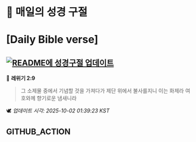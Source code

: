 # 🙏 매일의 성경 구절
# [Daily Bible verse]
## [![README에 성경구절 업데이트](https://github.com/DONGSUKA/first_test/actions/workflows/update-readme-bible.yml/badge.svg)](https://github.com/DONGSUKA/first_test/actions/workflows/update-readme-bible.yml)
<!-- START_BIBLE_VERSE -->
📖 **레위기 2:9**
> 그 소제물 중에서 기념할 것을 가져다가 제단 위에서 불사를지니 이는 화제라 여호와께 향기로운 냄새니라

🕊️ _업데이트 시각: 2025-10-02 01:39:23 KST_
  <!-- END_BIBLE_VERSE -->
## GITHUB_ACTION
